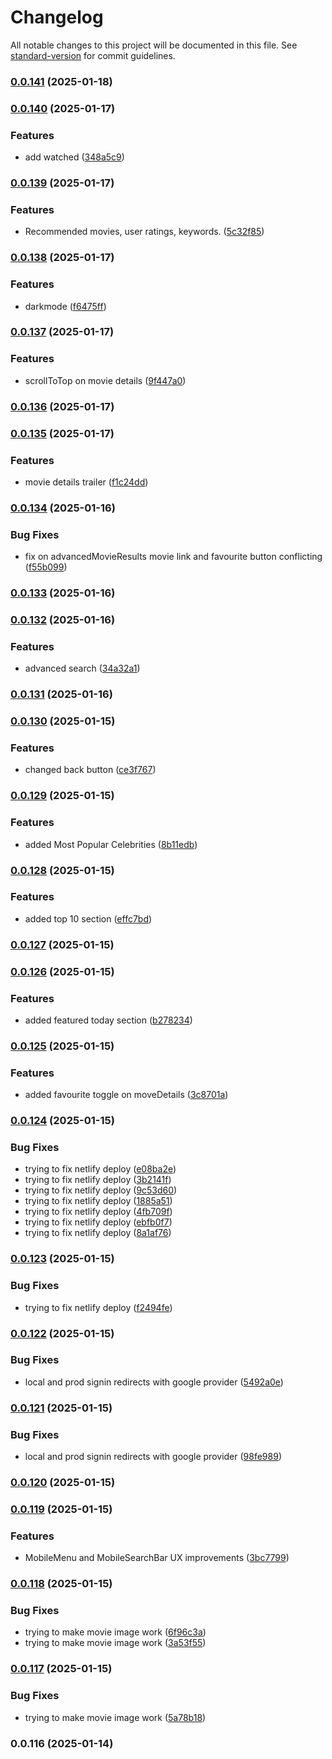 # Changelog

All notable changes to this project will be documented in this file. See [standard-version](https://github.com/conventional-changelog/standard-version) for commit guidelines.

### [0.0.141](https://github.com/your-username/watchhub/compare/v0.0.140...v0.0.141) (2025-01-18)

### [0.0.140](https://github.com/your-username/watchhub/compare/v0.0.139...v0.0.140) (2025-01-17)


### Features

* add watched ([348a5c9](https://github.com/your-username/watchhub/commit/348a5c9d4d5b32c61c3c94a2802adf6b072150fa))

### [0.0.139](https://github.com/your-username/watchhub/compare/v0.0.138...v0.0.139) (2025-01-17)


### Features

* Recommended movies, user ratings, keywords. ([5c32f85](https://github.com/your-username/watchhub/commit/5c32f85e391f091db33e06afcf15643fee6e03d7))

### [0.0.138](https://github.com/your-username/watchhub/compare/v0.0.137...v0.0.138) (2025-01-17)


### Features

* darkmode ([f6475ff](https://github.com/your-username/watchhub/commit/f6475ff466b3f795f5447d826d740dfde3741161))

### [0.0.137](https://github.com/your-username/watchhub/compare/v0.0.136...v0.0.137) (2025-01-17)


### Features

* scrollToTop on movie details ([9f447a0](https://github.com/your-username/watchhub/commit/9f447a0e35c27407c1581bf6d541d87dbbfc8138))

### [0.0.136](https://github.com/your-username/watchhub/compare/v0.0.135...v0.0.136) (2025-01-17)

### [0.0.135](https://github.com/your-username/watchhub/compare/v0.0.134...v0.0.135) (2025-01-17)


### Features

* movie details trailer ([f1c24dd](https://github.com/your-username/watchhub/commit/f1c24dd03d2ffb166f36371ea7096cdee325889b))

### [0.0.134](https://github.com/your-username/watchhub/compare/v0.0.133...v0.0.134) (2025-01-16)


### Bug Fixes

* fix on advancedMovieResults movie link and favourite button conflicting ([f55b099](https://github.com/your-username/watchhub/commit/f55b0990840e2bb05c6b0b53d2969e23c7e369b1))

### [0.0.133](https://github.com/your-username/watchhub/compare/v0.0.132...v0.0.133) (2025-01-16)

### [0.0.132](https://github.com/your-username/watchhub/compare/v0.0.131...v0.0.132) (2025-01-16)


### Features

* advanced search ([34a32a1](https://github.com/your-username/watchhub/commit/34a32a1e4c1139ff584f08ab115dd2419a61c0ce))

### [0.0.131](https://github.com/your-username/watchhub/compare/v0.0.130...v0.0.131) (2025-01-16)

### [0.0.130](https://github.com/your-username/watchhub/compare/v0.0.129...v0.0.130) (2025-01-15)


### Features

* changed back button ([ce3f767](https://github.com/your-username/watchhub/commit/ce3f767ad0479e289c3635e16cddaf4320a1c4e6))

### [0.0.129](https://github.com/your-username/watchhub/compare/v0.0.128...v0.0.129) (2025-01-15)


### Features

* added Most Popular Celebrities ([8b11edb](https://github.com/your-username/watchhub/commit/8b11edb368752a7737efc656f58fedf812d8d51a))

### [0.0.128](https://github.com/your-username/watchhub/compare/v0.0.127...v0.0.128) (2025-01-15)


### Features

* added top 10 section ([effc7bd](https://github.com/your-username/watchhub/commit/effc7bdacca5787d06e44a8921202c996e53b1fc))

### [0.0.127](https://github.com/your-username/watchhub/compare/v0.0.126...v0.0.127) (2025-01-15)

### [0.0.126](https://github.com/your-username/watchhub/compare/v0.0.125...v0.0.126) (2025-01-15)


### Features

* added featured today section ([b278234](https://github.com/your-username/watchhub/commit/b2782347a354740b317f0bb583afa45d6c96f679))

### [0.0.125](https://github.com/your-username/watchhub/compare/v0.0.124...v0.0.125) (2025-01-15)


### Features

* added favourite toggle on moveDetails ([3c8701a](https://github.com/your-username/watchhub/commit/3c8701a59ad8243e74c482a38082ac87bec9d95e))

### [0.0.124](https://github.com/your-username/watchhub/compare/v0.0.123...v0.0.124) (2025-01-15)


### Bug Fixes

* trying to fix netlify deploy ([e08ba2e](https://github.com/your-username/watchhub/commit/e08ba2e194d8c4c4a12eb3c8a3279e0b101dabd1))
* trying to fix netlify deploy ([3b2141f](https://github.com/your-username/watchhub/commit/3b2141ffb66292d7da17c373e590970ef6b68721))
* trying to fix netlify deploy ([9c53d60](https://github.com/your-username/watchhub/commit/9c53d60534f70d2464dbf9067798dc7417bb21ea))
* trying to fix netlify deploy ([1885a51](https://github.com/your-username/watchhub/commit/1885a51a11d1387fe0927c6da55fcd0ce8f072b0))
* trying to fix netlify deploy ([4fb709f](https://github.com/your-username/watchhub/commit/4fb709f42ba06e4ddd97819245bf1a4e1dc948b0))
* trying to fix netlify deploy ([ebfb0f7](https://github.com/your-username/watchhub/commit/ebfb0f73395732210679be21c56d728e32c86615))
* trying to fix netlify deploy ([8a1af76](https://github.com/your-username/watchhub/commit/8a1af76920fec028ceee7093cd69208c39f56995))

### [0.0.123](https://github.com/your-username/watchhub/compare/v0.0.122...v0.0.123) (2025-01-15)


### Bug Fixes

* trying to fix netlify deploy ([f2494fe](https://github.com/your-username/watchhub/commit/f2494fe12a2e2f021d3190e4b0bb88d34b3dd9f1))

### [0.0.122](https://github.com/your-username/watchhub/compare/v0.0.121...v0.0.122) (2025-01-15)


### Bug Fixes

* local and prod signin redirects with google provider ([5492a0e](https://github.com/your-username/watchhub/commit/5492a0e2c825d112d2e87f0ce63dcc0d745a3138))

### [0.0.121](https://github.com/your-username/watchhub/compare/v0.0.120...v0.0.121) (2025-01-15)


### Bug Fixes

* local and prod signin redirects with google provider ([98fe989](https://github.com/your-username/watchhub/commit/98fe98970ebc34279677b9cfba76ef1f4c66ac45))

### [0.0.120](https://github.com/your-username/watchhub/compare/v0.0.119...v0.0.120) (2025-01-15)

### [0.0.119](https://github.com/your-username/watchhub/compare/v0.0.118...v0.0.119) (2025-01-15)


### Features

* MobileMenu and MobileSearchBar UX improvements ([3bc7799](https://github.com/your-username/watchhub/commit/3bc77993b5a5a9d4aae03e44a9b8b52fea45d3ff))

### [0.0.118](https://github.com/your-username/watchhub/compare/v0.0.117...v0.0.118) (2025-01-15)


### Bug Fixes

* trying to make movie image work ([6f96c3a](https://github.com/your-username/watchhub/commit/6f96c3ae05a753d4b46373a4eb187f85821ffae2))
* trying to make movie image work ([3a53f55](https://github.com/your-username/watchhub/commit/3a53f55a44a8603818ee46c2612db8eccb60cff6))

### [0.0.117](https://github.com/your-username/watchhub/compare/v0.0.116...v0.0.117) (2025-01-15)


### Bug Fixes

* trying to make movie image work ([5a78b18](https://github.com/your-username/watchhub/commit/5a78b185fc0c69b6d76a7ed90f39eecc674d5402))

### 0.0.116 (2025-01-14)
